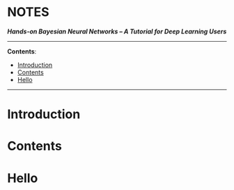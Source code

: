 <h1>NOTES</h1>

**_Hands-on Bayesian Neural Networks – A Tutorial for Deep Learning Users_**

---

**Contents**:

- [Introduction](#introduction)
- [Contents](#contents)
- [Hello](#hello)

---

# Introduction

# Contents

# Hello